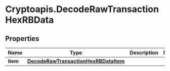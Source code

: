 # Cryptoapis.DecodeRawTransactionHexRBData

## Properties

Name | Type | Description | Notes
------------ | ------------- | ------------- | -------------
**item** | [**DecodeRawTransactionHexRBDataItem**](DecodeRawTransactionHexRBDataItem.md) |  | 


